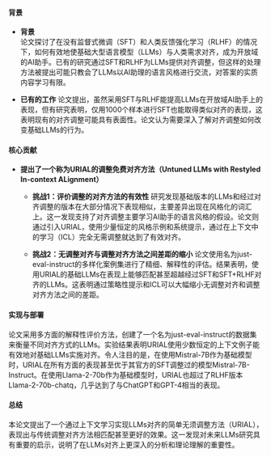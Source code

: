 #### 背景
- **背景**       
    论文探讨了在没有监督式微调（SFT）和人类反馈强化学习（RLHF）的情况下，如何有效地使基础大型语言模型（LLMs）与人类需求对齐，成为开放域的AI助手。已有的研究通过SFT和RLHF为LLMs提供对齐调整，但这样的处理方法被提出可能只教会了LLMs以AI助理的语言风格进行交流，对答案的实质内容学习有限。

- **已有的工作**
    论文提出，虽然采用SFT与RLHF能提高LLMs在开放域AI助手上的表现，但有研究表明，仅用1000个样本进行SFT也能取得类似对齐的表现，这表明现有的对齐调整可能具有表面性。论文认为需要深入了解对齐调整如何改变基础LLMs的行为。

#### 核心贡献
- **提出了一个称为URIAL的调整免费对齐方法（Untuned LLMs with Restyled In-context ALignment）**
    - **挑战1：评价调整的对齐方法的有效性**
        研究发现基础版本的LLMs和经过对齐调整的版本在大部分情况下表现相似，主要差异出现在风格化的词汇上。这一发现支持了对齐调整主要学习AI助手的语言风格的假设。论文则通过引入URIAL，使用少量恒定的风格示例和系统提示，通过在上下文中的学习（ICL）完全无需调整就达到了有效对齐。

    - **挑战2：无调整对齐与调整对齐方法之间差距的缩小**
        论文使用名为just-eval-instruct的多样化案例集进行了精细、解释性的评估。结果表明，使用URIAL的基础LLMs在表现上能够匹配甚至超越经过SFT和SFT+RLHF对齐的LLMs。这表明通过策略性提示和ICL可以大幅缩小无调整对齐和调整对齐方法之间的差距。

#### 实现与部署
论文采用多方面的解释性评价方法，创建了一个名为just-eval-instruct的数据集来衡量不同对齐方式的LLMs。实验结果表明URIAL使用少数恒定的上下文例子能有效地对基础LLMs实施对齐。令人注目的是，在使用Mistral-7B作为基础模型时，URIAL在所有方面的表现甚至优于其官方的SFT调整过的模型Mistral-7B-Instruct。在使用Llama-2-70b作为基础模型时，URIAL也超过了RLHF版本Llama-2-70b-chatq，几乎达到了与ChatGPT和GPT-4相当的表现。

#### 总结
本论文提出了一个通过上下文学习实现LLMs对齐的简单无须调整方法（URIAL），表现出与传统调整对齐方法相匹配甚至更好的效果。这一发现对未来LLMs研究具有重要的启示，说明了在LLMs对齐上更深入的分析和理论理解的重要性。